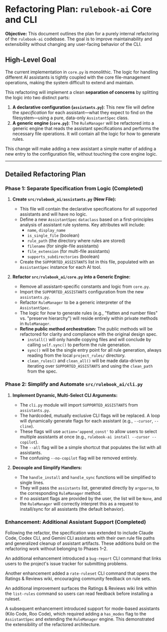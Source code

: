 # Refactoring Plan: `rulebook-ai` Core and CLI

**Objective:** This document outlines the plan for a purely internal refactoring of the `rulebook-ai` codebase. The goal is to improve maintainability and extensibility without changing any user-facing behavior of the CLI.

## High-Level Goal

The current implementation in `core.py` is monolithic. The logic for handling different AI assistants is tightly coupled with the core file-management operations, making the system difficult to extend and maintain.

This refactoring will implement a clean **separation of concerns** by splitting the logic into two distinct parts:
1.  **A declarative configuration (`assistants.py`)**: This new file will define the *specification* for each assistant—what they expect to find on the filesystem—using a pure, data-only `AssistantSpec` class.
2.  **A generic engine (`core.py`)**: The `RuleManager` will be refactored into a generic engine that reads the assistant specifications and performs the necessary file operations. It will contain all the logic for how to generate rules.

This change will make adding a new assistant a simple matter of adding a new entry to the configuration file, without touching the core engine logic.

---

## Detailed Refactoring Plan

### Phase 1: Separate Specification from Logic (Completed)

1.  **Create `src/rulebook_ai/assistants.py` (New File):**
    *   This file will contain the declarative specifications for all supported assistants and will have no logic.
    *   Define a new `AssistantSpec` `dataclass` based on a first-principles analysis of assistant rule systems. Key attributes will include:
        *   `name`, `display_name`
        *   `is_single_file` (boolean)
        *   `rule_path` (the directory where rules are stored)
        *   `filename` (for single-file assistants)
        *   `file_extension` (for multi-file assistants)
        *   `supports_subdirectories` (boolean)
    *   Create the `SUPPORTED_ASSISTANTS` list in this file, populated with an `AssistantSpec` instance for each AI tool.

2.  **Refactor `src/rulebook_ai/core.py` into a Generic Engine:**
    *   Remove all assistant-specific constants and logic from `core.py`.
    *   Import the `SUPPORTED_ASSISTANTS` configuration from the new `assistants.py`.
    *   Refactor `RuleManager` to be a generic interpreter of the `AssistantSpec`.
    *   The logic for *how* to generate rules (e.g., "flatten and number files" vs. "preserve hierarchy") will reside entirely within private methods in `RuleManager`.
    *   **Refine public method orchestration:** The public methods will be refactored for clarity and compliance with the original design spec.
        *   `install()` will only handle copying files and will conclude by calling `self.sync()` to perform the rule generation.
        *   `sync()` will be the single entry point for all rule generation, always reading from the local `project_rules/` directory.
        *   `clean_rules()` and `clean_all()` will be made data-driven by iterating over `SUPPORTED_ASSISTANTS` and using the `clean_path` from the spec.

### Phase 2: Simplify and Automate `src/rulebook_ai/cli.py`

1.  **Implement Dynamic, Multi-Select CLI Arguments:**
    *   The `cli.py` module will import `SUPPORTED_ASSISTANTS` from `assistants.py`.
    *   The hardcoded, mutually exclusive CLI flags will be replaced. A loop will dynamically generate flags for each assistant (e.g., `--cursor`, `--cline`).
    *   These flags will use `action='append_const'` to allow users to select multiple assistants at once (e.g., `rulebook-ai install --cursor --copilot`).
    *   The `--all` flag will be a simple shortcut that populates the list with all assistants.
    *   The confusing `--no-copilot` flag will be removed entirely.

2.  **Decouple and Simplify Handlers:**
    *   The `handle_install` and `handle_sync` functions will be simplified to single lines.
    *   They will pass the `assistants` list, generated directly by `argparse`, to the corresponding `RuleManager` method.
    *   If no assistant flags are provided by the user, the list will be `None`, and the `RuleManager` will correctly interpret this as a request to install/sync for all assistants (the default behavior).

### Enhancement: Additional Assistant Support (Completed)

Following the refactor, the specification was extended to include Claude Code, Codex CLI, and Gemini CLI assistants with their own rule file paths and generalized cleanup of assistant artifacts. These additions build on the refactoring work without belonging to Phases 1–2.

An additional enhancement introduced a `bug-report` CLI command that links users to the project's issue tracker for submitting problems.

Another enhancement added a `rate-ruleset` CLI command that opens the Ratings & Reviews wiki, encouraging community feedback on rule sets.

An additional improvement surfaces the Ratings & Reviews wiki link within the `list-rules` command so users can read feedback before installing a ruleset.

A subsequent enhancement introduced support for mode-based assistants (Kilo Code, Roo Code), which required adding a `has_modes` flag to the `AssistantSpec` and extending the `RuleManager` engine. This demonstrated the extensibility of the refactored architecture.
